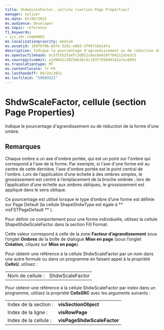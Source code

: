 ```yaml
---
title: ShdwScaleFactor, cellule (section Page Properties)
manager: soliver
ms.date: 03/09/2015
ms.audience: Developer
ms.topic: reference
f1_keywords:
- vis_sdr.chm60083
ms.localizationpriority: medium
ms.assetid: 10979706-6dfe-5241-e862-3f94716d14fa
description: Indique le pourcentage d'agrandissement ou de réduction de la forme d'une ombre.
ms.openlocfilehash: bc5f5fb3fa4fc3d922c0ac8e629f784212a5e3c5
ms.sourcegitcommit: a1d9041c20256616c9c183f7d1049142a7ac6991
ms.translationtype: MT
ms.contentlocale: fr-FR
ms.lasthandoff: 09/24/2021
ms.locfileid: "59603521"
---
```

# <a name="shdwscalefactor-cell-page-properties-section"></a>ShdwScaleFactor, cellule (section Page Properties)

Indique le pourcentage d'agrandissement ou de réduction de la forme d'une ombre. 
  
## <a name="remarks"></a>Remarques

Chaque ombre a un axe d'ombre portée, qui est un point sur l'ombre qui correspond à l'axe de la forme. Par exemple, si l'axe d'une forme est au centre de cette dernière, l'axe d'ombre portée est le point central de l'ombre. Lors de l’application d’une échelle à des ombres simples, le grossissement est centré à l’emplacement de la broche ombrée ; lors de l’application d’une échelle aux ombres obliques, le grossissement est appliqué dans le sens oblique. 
  
 Ce pourcentage est utilisé lorsque le type d’ombre d’une forme est définie sur Page Default (la cellule ShapeShdwType est égale à ** visFSTPageDefault ** ). 
  
Pour définir ce comportement pour une forme individuelle, utilisez la cellule ShapeShdwScaleFactor dans la section Fill Format.
  
Cette valeur correspond à celle de la zone **Facteur d’agrandissement** sous l’onglet **Ombres** de la boîte de dialogue **Mise en page** (sous l’onglet **Création**, cliquez sur **Mise en page**). 
  
Pour obtenir une référence à la cellule ShdwScaleFactor par un nom dans une autre formule ou dans un programme en faisant appel à la propriété **CellsU**, utilisez : 
  
|||
|:-----|:-----|
| Nom de cellule :  <br/> | ShdwScaleFactor  <br/> |
   
Pour obtenir une référence à la cellule ShdwScaleFactor par index dans un programme, utilisez la propriété **CellsSRC** avec les arguments suivants : 
  
|||
|:-----|:-----|
| Index de la section :  <br/> |**visSectionObject** <br/> |
| Index de la ligne :  <br/> |**visRowPage** <br/> |
| Index de la cellule :  <br/> |**visPageShdwScaleFactor** <br/> |
   

